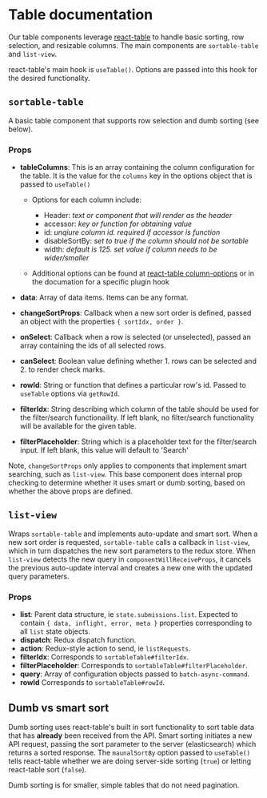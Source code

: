# Table documentation

Our table components leverage [react-table](https://github.com/tannerlinsley/react-table/)
to handle basic sorting, row selection, and resizable columns. The main components
are `sortable-table` and `list-view`.

react-table's main hook is `useTable()`. Options are passed into this hook for
the desired functionality.

## `sortable-table`

A basic table component that supports row selection and dumb sorting (see below).

### Props

- **tableColumns**: This is an array containing the column configuration for the
table. It is the value for the `columns` key in the options object that is passed
to `useTable()`
  - Options for each column include:
    - Header: *text or component that will render as the header*
    - accessor: *key or function for obtaining value*
    - id: *unqiure column id. required if accessor is function*
    - disableSortBy: *set to true if the column should not be sortable*
    - width: *default is 125. set value if column needs to be wider/smaller*

  - Additional options can be found at [react-table column-options](https://github.com/tannerlinsley/react-table/blob/master/docs/api/useTable.md#column-options)
  or in the documation for a specific plugin hook

- **data**: Array of data items. Items can be any format.
- **changeSortProps**: Callback when a new sort order is defined, passed an object
with the properties `{ sortIdx, order }`.
- **onSelect**: Callback when a row is selected (or unselected), passed an array
containing the ids of all selected rows.
- **canSelect**: Boolean value defining whether 1. rows can be selected and 2. to
render check marks.
- **rowId**: String or function that defines a particular row's id. Passed to
`useTable` options via `getRowId`.
- **filterIdx**: String describing which column of the table should be used for the filter/search
functionaility. If left blank, no filter/search functionality will be available for the given table.
- **filterPlaceholder**: String which is a placeholder text for the filter/search input. If left blank,
this value will default to 'Search'

Note, `changeSortProps` only applies to components that implement smart
searching, such as `list-view`. This base component does internal prop checking to
determine whether it uses smart or dumb sorting, based on whether the above props
are defined.

## `list-view`

Wraps `sortable-table` and implements auto-update and smart sort. When a new sort
order is requested, `sortable-table` calls a callback in `list-view`, which in turn
dispatches the new sort parameters to the redux store. When `list-view` detects the
new query in `componentWillReceiveProps`, it cancels the previous auto-update interval
and creates a new one with the updated query parameters.

### Props

- **list**: Parent data structure, ie `state.submissions.list`. Expected to contain
`{ data, inflight, error, meta }` properties corresponding to all `list` state objects.
- **dispatch**: Redux dispatch function.
- **action**: Redux-style action to send, ie `listRequests`.
- **filterIdx**: Corresponds to `sortableTable#filterIdx`.
- **filterPlaceholder**: Corresponds to `sortableTable#filterPlaceholder`.
- **query**: Array of configuration objects passed to `batch-async-command`.
- **rowId** Corresponds to `sortableTable#rowId`.

## Dumb vs smart sort

Dumb sorting uses react-table's built in sort functionality to sort table data
that has **already** been received from the API. Smart sorting initiates a new
API request, passing the sort parameter to the server (elasticsearch) which returns
a sorted response. The `maunalSortBy` option passed to `useTable()` tells react-table
whether we are doing server-side sorting (`true`) or letting react-table sort (`false`).

Dumb sorting is for smaller, simple tables that do not need pagination.
